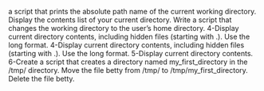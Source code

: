  a script that prints the absolute path name of the current working directory.
Display the contents list of your current directory.
Write a script that changes the working directory to the user’s home directory.
4-Display current directory contents, including hidden files (starting with .). Use the long format.
4-Display current directory contents, including hidden files (starting with .). Use the long format.
5-Display current directory contents.
6-Create a script that creates a directory named my_first_directory in the /tmp/ directory.
Move the file betty from /tmp/ to /tmp/my_first_directory.
Delete the file betty.

